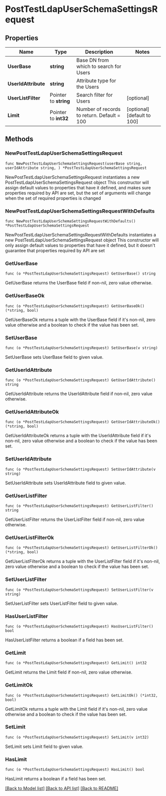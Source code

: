 # PostTestLdapUserSchemaSettingsRequest

## Properties

Name | Type | Description | Notes
------------ | ------------- | ------------- | -------------
**UserBase** | **string** | Base DN from which to search for Users | 
**UserIdAttribute** | **string** | Attribute type for the Users | 
**UserListFilter** | Pointer to **string** | Search filter for Users | [optional] 
**Limit** | Pointer to **int32** | Number of records to return. Default &#x3D; 100 | [optional] [default to 100]

## Methods

### NewPostTestLdapUserSchemaSettingsRequest

`func NewPostTestLdapUserSchemaSettingsRequest(userBase string, userIdAttribute string, ) *PostTestLdapUserSchemaSettingsRequest`

NewPostTestLdapUserSchemaSettingsRequest instantiates a new PostTestLdapUserSchemaSettingsRequest object
This constructor will assign default values to properties that have it defined,
and makes sure properties required by API are set, but the set of arguments
will change when the set of required properties is changed

### NewPostTestLdapUserSchemaSettingsRequestWithDefaults

`func NewPostTestLdapUserSchemaSettingsRequestWithDefaults() *PostTestLdapUserSchemaSettingsRequest`

NewPostTestLdapUserSchemaSettingsRequestWithDefaults instantiates a new PostTestLdapUserSchemaSettingsRequest object
This constructor will only assign default values to properties that have it defined,
but it doesn't guarantee that properties required by API are set

### GetUserBase

`func (o *PostTestLdapUserSchemaSettingsRequest) GetUserBase() string`

GetUserBase returns the UserBase field if non-nil, zero value otherwise.

### GetUserBaseOk

`func (o *PostTestLdapUserSchemaSettingsRequest) GetUserBaseOk() (*string, bool)`

GetUserBaseOk returns a tuple with the UserBase field if it's non-nil, zero value otherwise
and a boolean to check if the value has been set.

### SetUserBase

`func (o *PostTestLdapUserSchemaSettingsRequest) SetUserBase(v string)`

SetUserBase sets UserBase field to given value.


### GetUserIdAttribute

`func (o *PostTestLdapUserSchemaSettingsRequest) GetUserIdAttribute() string`

GetUserIdAttribute returns the UserIdAttribute field if non-nil, zero value otherwise.

### GetUserIdAttributeOk

`func (o *PostTestLdapUserSchemaSettingsRequest) GetUserIdAttributeOk() (*string, bool)`

GetUserIdAttributeOk returns a tuple with the UserIdAttribute field if it's non-nil, zero value otherwise
and a boolean to check if the value has been set.

### SetUserIdAttribute

`func (o *PostTestLdapUserSchemaSettingsRequest) SetUserIdAttribute(v string)`

SetUserIdAttribute sets UserIdAttribute field to given value.


### GetUserListFilter

`func (o *PostTestLdapUserSchemaSettingsRequest) GetUserListFilter() string`

GetUserListFilter returns the UserListFilter field if non-nil, zero value otherwise.

### GetUserListFilterOk

`func (o *PostTestLdapUserSchemaSettingsRequest) GetUserListFilterOk() (*string, bool)`

GetUserListFilterOk returns a tuple with the UserListFilter field if it's non-nil, zero value otherwise
and a boolean to check if the value has been set.

### SetUserListFilter

`func (o *PostTestLdapUserSchemaSettingsRequest) SetUserListFilter(v string)`

SetUserListFilter sets UserListFilter field to given value.

### HasUserListFilter

`func (o *PostTestLdapUserSchemaSettingsRequest) HasUserListFilter() bool`

HasUserListFilter returns a boolean if a field has been set.

### GetLimit

`func (o *PostTestLdapUserSchemaSettingsRequest) GetLimit() int32`

GetLimit returns the Limit field if non-nil, zero value otherwise.

### GetLimitOk

`func (o *PostTestLdapUserSchemaSettingsRequest) GetLimitOk() (*int32, bool)`

GetLimitOk returns a tuple with the Limit field if it's non-nil, zero value otherwise
and a boolean to check if the value has been set.

### SetLimit

`func (o *PostTestLdapUserSchemaSettingsRequest) SetLimit(v int32)`

SetLimit sets Limit field to given value.

### HasLimit

`func (o *PostTestLdapUserSchemaSettingsRequest) HasLimit() bool`

HasLimit returns a boolean if a field has been set.


[[Back to Model list]](../README.md#documentation-for-models) [[Back to API list]](../README.md#documentation-for-api-endpoints) [[Back to README]](../README.md)


